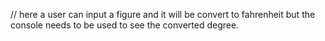 // here a user can input a figure and it will be convert to fahrenheit but the console needs to be used to see the converted degree.
